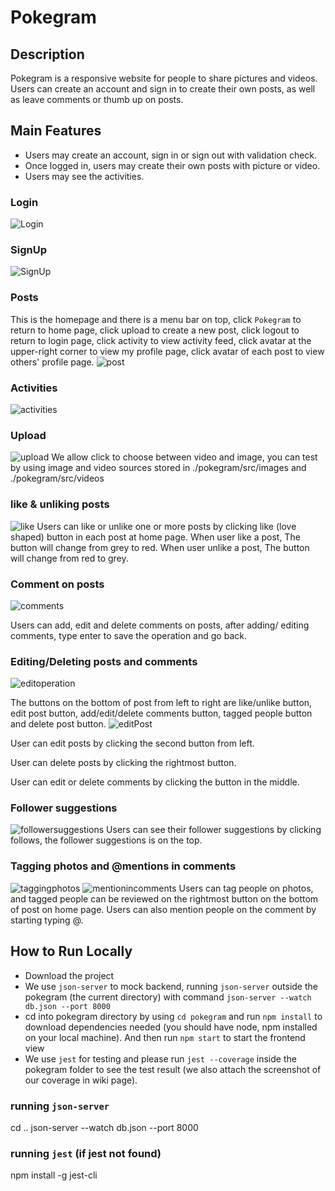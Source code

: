 # Pokegram
## Description
Pokegram is a responsive website for people to share pictures and videos. Users can create an account and sign in to create their own posts, as well as leave comments or thumb up on posts. 
## Main Features
- Users may create an account, sign in or sign out with validation check.
- Once logged in, users may create their own posts with picture or video.
- Users may see the activities.
### Login
![Login](Login.png)
### SignUp
![SignUp](SignUp.png)
### Posts
This is the homepage and there is a menu bar on top, click `Pokegram` to return to home page, click upload to create a new post, click logout to return to login page, click activity to view activity feed, click avatar at the upper-right corner to view my profile page, click avatar of each post to view others' profile page.
![post](post.png)
### Activities
![activities](activities.jpg)
### Upload
![upload](upload.jpg)
We allow click to choose between video and image, you can test by using image and video sources stored in ./pokegram/src/images and ./pokegram/src/videos
### like & unliking posts
![like](like.png)
Users can like or unlike one or more posts by clicking like (love shaped) button in each post at home page. 
When user like a post, The button will change from grey to red.
When user unlike a post, The button will change from red to grey.
### Comment on posts
![comments](comments.png)

Users can add, edit and delete comments on posts, after adding/ editing comments, type enter to save the operation and go back.
### Editing/Deleting posts and comments
![editoperation](editoperation.png)

The buttons on the bottom of post from left to right are like/unlike button, edit post button, add/edit/delete comments button, tagged people button and delete post button.
![editPost](editPost.png)

User can edit posts by clicking the second button from left.

User can delete posts by clicking the rightmost button.

User can edit or delete comments by clicking the button in the middle.

### Follower suggestions
![followersuggestions](followersuggestions.png)
Users can see their follower suggestions by clicking follows, the follower suggestions is on the top.
### Tagging photos and  @mentions in comments
![taggingphotos](taggingphotos.png)
![mentionincomments](mentionincomments.png)
Users can tag people on photos, and tagged people can be reviewed on the rightmost button on the bottom of post on home page.
Users can also mention people on the comment by starting typing @.







## How to Run Locally
- Download the project
- We use `json-server` to mock backend, running `json-server` outside the pokegram (the current directory) with command `json-server --watch db.json --port 8000`
- cd into pokegram directory by using `cd pokegram` and run `npm install` to download dependencies needed (you should have node, npm installed on your local machine). And then run `npm start` to start the frontend view
- We use `jest` for testing and please run `jest --coverage` inside the pokegram folder to see the test result (we also attach the screenshot of our coverage in wiki page).

### running `json-server`
cd ..
json-server --watch db.json --port 8000

### running `jest` (if jest not found)
npm install -g jest-cli


